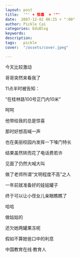 ```yaml
---
layout: post  
title:  '"' + 惊喜  + '"'
date:  2007-12-02 06:25 + ":00" 
author: Pickle Cai  
categories: EduBlog  
keywords: 
description:   
tags:	pickle   
cover:  "/assets/cover.jpeg"  

---  
```

    
今天比较激动

哥哥突然来看我了

 

11点半时被告知：

“在桂林路100号正门内10米”

 

呵呵

他带给我的总是惊喜

 

那时好想高喊一声

也在美丽校园内发挥一下嗓门特长

结果虽然转而花了电话费若许

见面了仍然大喊大叫

做了老师所谓“文明程度不高”之人

 

一年前就准备好的娃娃罐子

终于可以让小侄女儿亲眼瞧瞧了

 

哈哈

做姑姑的

还欠她两罐果冻呢

假如不算她爸口中的利息

		    
 中国教育在线·教育人

